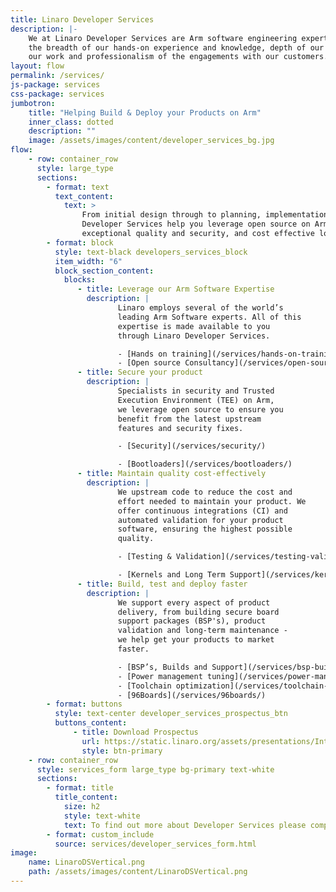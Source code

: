 ```yaml
---
title: Linaro Developer Services
description: |-
    We at Linaro Developer Services are Arm software engineering experts. We pride ourselves on
    the breadth of our hands-on experience and knowledge, depth of our capabilities, quality of
    our work and professionalism of the engagements with our customers.
layout: flow
permalink: /services/
js-package: services
css-package: services
jumbotron:
    title: "Helping Build & Deploy your Products on Arm"
    inner_class: dotted
    description: ""
    image: /assets/images/content/developer_services_bg.jpg
flow:
    - row: container_row
      style: large_type
      sections:
        - format: text
          text_content:
            text: >
                From initial design through to planning, implementation, support and training, Linaro
                Developer Services help you leverage open source on Arm to ensure fast time to market,
                exceptional quality and security, and cost effective long term maintenance.
        - format: block
          style: text-black developers_services_block
          item_width: "6"
          block_section_content:
            blocks:
               - title: Leverage our Arm Software Expertise
                 description: |
                        Linaro employs several of the world’s
                        leading Arm Software experts. All of this
                        expertise is made available to you
                        through Linaro Developer Services.

                        - [Hands on training](/services/hands-on-training/)
                        - [Open source Consultancy](/services/open-source-consultancy/)
               - title: Secure your product
                 description: |
                        Specialists in security and Trusted
                        Execution Environment (TEE) on Arm,
                        we leverage open source to ensure you
                        benefit from the latest upstream
                        features and security fixes.

                        - [Security](/services/security/)

                        - [Bootloaders](/services/bootloaders/)
               - title: Maintain quality cost-effectively
                 description: |
                        We upstream code to reduce the cost and
                        effort needed to maintain your product. We
                        offer continuous integrations (CI) and
                        automated validation for your product
                        software, ensuring the highest possible
                        quality.

                        - [Testing & Validation](/services/testing-validation-services/)

                        - [Kernels and Long Term Support](/services/kernel-lts/)
               - title: Build, test and deploy faster
                 description: |
                        We support every aspect of product
                        delivery, from building secure board
                        support packages (BSP's), product
                        validation and long-term maintenance -
                        we help get your products to market
                        faster.

                        - [BSP’s, Builds and Support](/services/bsp-builds-support/)
                        - [Power management tuning](/services/power-management/)
                        - [Toolchain optimization](/services/toolchain-optimization-services/)
                        - [96Boards](/services/96boards/)
        - format: buttons
          style: text-center developer_services_prospectus_btn
          buttons_content:
              - title: Download Prospectus
                url: https://static.linaro.org/assets/presentations/IntroductiontoLinaroDeveloperServices.pdf
                style: btn-primary
    - row: container_row
      style: services_form large_type bg-primary text-white
      sections:
        - format: title
          title_content:
            size: h2
            style: text-white
            text: To find out more about Developer Services please complete this form
        - format: custom_include
          source: services/developer_services_form.html
image:
    name: LinaroDSVertical.png
    path: /assets/images/content/LinaroDSVertical.png
---
```

